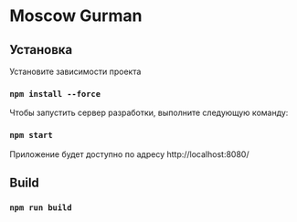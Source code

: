 # Moscow Gurman

## Установка

Установите зависимости проекта

### `npm install --force`

Чтобы запустить сервер разработки, выполните следующую команду:

### `npm start`

Приложение будет доступно по адресу http://localhost:8080/

## Build

### `npm run build`

